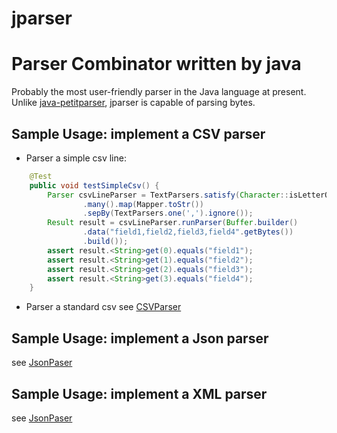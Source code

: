 # jparser

# Parser Combinator written by java

Probably the most user-friendly parser in the Java language at present.
Unlike [java-petitparser](https://github.com/petitparser/java-petitparser), jparser is capable of parsing bytes.

## Sample Usage: implement a CSV parser
* Parser a simple csv line:
```java
    @Test
    public void testSimpleCsv() {
        Parser csvLineParser = TextParsers.satisfy(Character::isLetterOrDigit)
                .many().map(Mapper.toStr())
                .sepBy(TextParsers.one(',').ignore());
        Result result = csvLineParser.runParser(Buffer.builder()
                .data("field1,field2,field3,field4".getBytes())
                .build());
        assert result.<String>get(0).equals("field1");
        assert result.<String>get(1).equals("field2");
        assert result.<String>get(2).equals("field3");
        assert result.<String>get(3).equals("field4");
    }
```
* Parser a standard csv
see [CSVParser](https://github.com/janlely/jparser/blob/main/src/main/java/org/jay/parser/impl/csv/CsvParser.java)

## Sample Usage: implement a Json parser
see [JsonPaser](https://github.com/janlely/jparser/blob/main/src/main/java/org/jay/parser/impl/json/JsonParser.java)


## Sample Usage: implement a XML parser
see [JsonPaser](https://github.com/janlely/jparser/blob/main/src/main/java/org/jay/parser/impl/xml/XmlParser.java)


